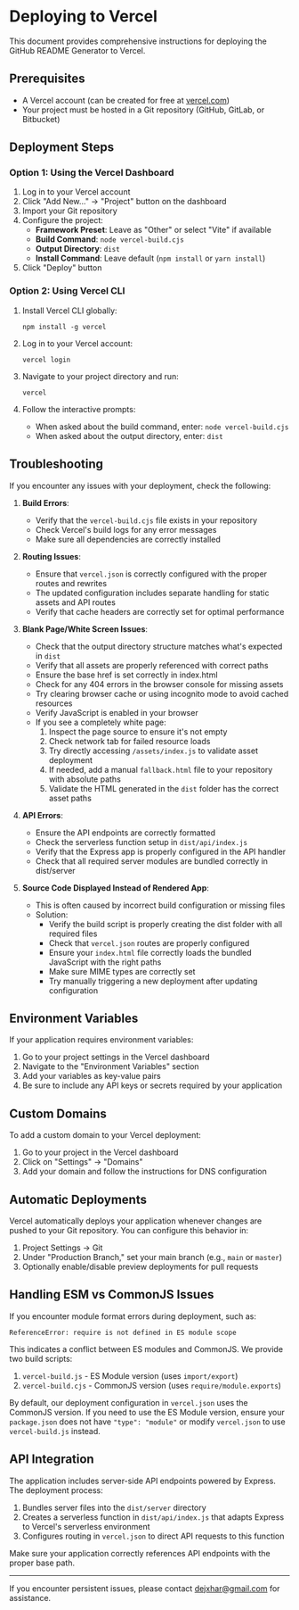 # Deploying to Vercel

This document provides comprehensive instructions for deploying the GitHub README Generator to Vercel.

## Prerequisites

- A Vercel account (can be created for free at [vercel.com](https://vercel.com))
- Your project must be hosted in a Git repository (GitHub, GitLab, or Bitbucket)

## Deployment Steps

### Option 1: Using the Vercel Dashboard

1. Log in to your Vercel account
2. Click "Add New..." → "Project" button on the dashboard
3. Import your Git repository
4. Configure the project:
   - **Framework Preset**: Leave as "Other" or select "Vite" if available
   - **Build Command**: `node vercel-build.cjs`
   - **Output Directory**: `dist`
   - **Install Command**: Leave default (`npm install` or `yarn install`)
5. Click "Deploy" button

### Option 2: Using Vercel CLI

1. Install Vercel CLI globally:
   ```
   npm install -g vercel
   ```

2. Log in to your Vercel account:
   ```
   vercel login
   ```

3. Navigate to your project directory and run:
   ```
   vercel
   ```

4. Follow the interactive prompts:
   - When asked about the build command, enter: `node vercel-build.cjs`
   - When asked about the output directory, enter: `dist`

## Troubleshooting

If you encounter any issues with your deployment, check the following:

1. **Build Errors**:
   - Verify that the `vercel-build.cjs` file exists in your repository
   - Check Vercel's build logs for any error messages
   - Make sure all dependencies are correctly installed

2. **Routing Issues**:
   - Ensure that `vercel.json` is correctly configured with the proper routes and rewrites
   - The updated configuration includes separate handling for static assets and API routes
   - Verify that cache headers are correctly set for optimal performance

3. **Blank Page/White Screen Issues**:
   - Check that the output directory structure matches what's expected in `dist`
   - Verify that all assets are properly referenced with correct paths
   - Ensure the base href is set correctly in index.html
   - Check for any 404 errors in the browser console for missing assets
   - Try clearing browser cache or using incognito mode to avoid cached resources
   - Verify JavaScript is enabled in your browser
   - If you see a completely white page:
     1. Inspect the page source to ensure it's not empty
     2. Check network tab for failed resource loads
     3. Try directly accessing `/assets/index.js` to validate asset deployment
     4. If needed, add a manual `fallback.html` file to your repository with absolute paths
     5. Validate the HTML generated in the `dist` folder has the correct asset paths

4. **API Errors**:
   - Ensure the API endpoints are correctly formatted
   - Check the serverless function setup in `dist/api/index.js`
   - Verify that the Express app is properly configured in the API handler
   - Check that all required server modules are bundled correctly in dist/server

5. **Source Code Displayed Instead of Rendered App**:
   - This is often caused by incorrect build configuration or missing files
   - Solution: 
     - Verify the build script is properly creating the dist folder with all required files
     - Check that `vercel.json` routes are properly configured
     - Ensure your `index.html` file correctly loads the bundled JavaScript with the right paths
     - Make sure MIME types are correctly set
     - Try manually triggering a new deployment after updating configuration

## Environment Variables

If your application requires environment variables:

1. Go to your project settings in the Vercel dashboard
2. Navigate to the "Environment Variables" section
3. Add your variables as key-value pairs
4. Be sure to include any API keys or secrets required by your application

## Custom Domains

To add a custom domain to your Vercel deployment:

1. Go to your project in the Vercel dashboard
2. Click on "Settings" → "Domains"
3. Add your domain and follow the instructions for DNS configuration

## Automatic Deployments

Vercel automatically deploys your application whenever changes are pushed to your Git repository. You can configure this behavior in:

1. Project Settings → Git
2. Under "Production Branch," set your main branch (e.g., `main` or `master`)
3. Optionally enable/disable preview deployments for pull requests

## Handling ESM vs CommonJS Issues

If you encounter module format errors during deployment, such as:
```
ReferenceError: require is not defined in ES module scope
```

This indicates a conflict between ES modules and CommonJS. We provide two build scripts:

1. `vercel-build.js` - ES Module version (uses `import/export`)
2. `vercel-build.cjs` - CommonJS version (uses `require/module.exports`)

By default, our deployment configuration in `vercel.json` uses the CommonJS version. If you need to use the ES Module version, ensure your `package.json` does not have `"type": "module"` or modify `vercel.json` to use `vercel-build.js` instead.

## API Integration

The application includes server-side API endpoints powered by Express. The deployment process:

1. Bundles server files into the `dist/server` directory
2. Creates a serverless function in `dist/api/index.js` that adapts Express to Vercel's serverless environment
3. Configures routing in `vercel.json` to direct API requests to this function

Make sure your application correctly references API endpoints with the proper base path.

---

If you encounter persistent issues, please contact [dejxhar@gmail.com](mailto:dejxhar@gmail.com) for assistance.